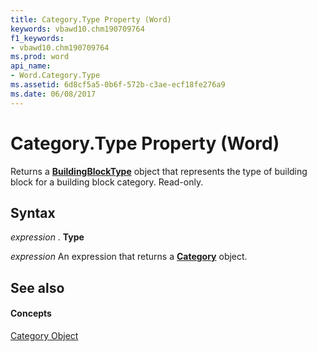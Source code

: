 ```yaml
---
title: Category.Type Property (Word)
keywords: vbawd10.chm190709764
f1_keywords:
- vbawd10.chm190709764
ms.prod: word
api_name:
- Word.Category.Type
ms.assetid: 6d8cf5a5-0b6f-572b-c3ae-ecf18fe276a9
ms.date: 06/08/2017
---
```



# Category.Type Property (Word)

Returns a  **[BuildingBlockType](buildingblocktype-object-word.md)** object that represents the type of building block for a building block category. Read-only.


## Syntax

 _expression_ . **Type**

 _expression_ An expression that returns a **[Category](category-object-word.md)** object.


## See also


#### Concepts


[Category Object](category-object-word.md)

